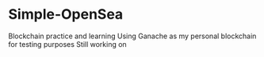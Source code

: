 # Simple-OpenSea
Blockchain practice and learning
Using Ganache as my personal blockchain for testing purposes
Still working on